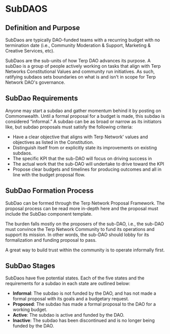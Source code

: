 # SubDAOS

## Definition and Purpose
SubDaos are typically DAO-funded teams with a recurring budget with no termination date (i.e., Community Moderation & Support, Marketing & Creative Services, etc).

SubDaos are the sub-units of how Terp DAO advances its purpose. A subDao is a group of people actively working on tasks that align with Terp Networks Constitutional Values and community run initiatives. As such, ratifying subdaos sets boundaries on what is and isn't in scope for Terp Network DAO's governance.

## SubDao Requirements
Anyone may start a subdao and gather momentum behind it by posting on Commonwealth. Until a formal proposal for a budget is made, this subdao is considered “informal.” A subdao can be as broad or narrow as its initiators like, but subdao proposals must satisfy the following criteria:

- Have a clear objective that aligns with Terp Network' values and objectives as listed in the Constitution.
- Distinguish itself from or explicitly state its improvements on existing subdaos.
- The specific KPI that the sub-DAO will focus on driving success in
- The actual work that the sub-DAO will undertake to drive toward the KPI
- Propose clear budgets and timelines for producing outcomes and all in line with the budget proposal flow.

## SubDao Formation Process
SubDao can be formed through the Terp Network Proposal Framework. The proposal process can be read more in-depth here and the proposal must include the SubDao component template.

The burden falls mostly on the proposers of the sub-DAO, i.e., the sub-DAO must convince the Terp Network Community to fund its operations and support its mission. In other words, the sub-DAO should lobby for its formalization and funding proposal to pass.

A great way to build trust within the community is to operate informally first.

## SubDao Stages 
SubDaos have five potential states. Each of the five states and the requirements for a subdao in each state are outlined below:
- **Informal**: The subdao is not funded by the DAO, and has not made a formal proposal with its goals and a budgetary request.
- **Proposed**: The subdao has made a formal proposal to the DAO for a working budget.
- **Active**: The subdao is active and funded by the DAO.
- **Inactive**: The subdao has been discontinued and is no longer being funded by the DAO.